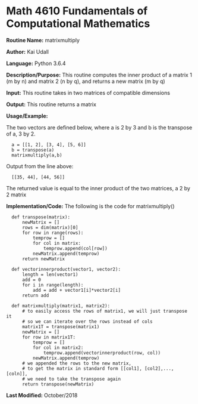 # Math 4610 Fundamentals of Computational Mathematics

**Routine Name:**           matrixmultiply

**Author:** Kai Udall

**Language:** Python 3.6.4

**Description/Purpose:** This routine computes the inner product of a matrix 1 (m by n) and matrix 2 (n by q), and returns a new matrix (m by q)

**Input:** This routine takes in two matrices of compatible dimensions

**Output:** This routine returns a matrix

**Usage/Example:**

The two vectors are defined below, where a is 2 by 3 and b is the transpose of a, 3 by 2.

      a = [[1, 2], [3, 4], [5, 6]]
      b = transpose(a)
      matrixmultiply(a,b)

Output from the line above:

      [[35, 44], [44, 56]]

The returned value is equal to the inner product of the two matrices, a 2 by 2 matrix

**Implementation/Code:** The following is the code for matrixmultiply()

      def transpose(matrix):
          newMatrix = []
          rows = dim(matrix)[0]
          for row in range(rows):
              temprow = []
              for col in matrix:
                  temprow.append(col[row])
              newMatrix.append(temprow)
          return newMatrix
      
      def vectorinnerproduct(vector1, vector2):
          length = len(vector1)
          add = 0
          for i in range(length):
              add = add + vector1[i]*vector2[i]
          return add
      
      def matrixmultiply(matrix1, matrix2):
          # to easily access the rows of matrix1, we will just transpose it
          # so we can iterate over the rows instead of cols
          matrix1T = transpose(matrix1)
          newMatrix = []
          for row in matrix1T:
              temprow = []
              for col in matrix2:
                  temprow.append(vectorinnerproduct(row, col))
              newMatrix.append(temprow)
          # we appended the rows to the new matrix, 
          # to get the matrix in standard form [[col1], [col2],...,[coln]],
          # we need to take the transpose again
          return transpose(newMatrix)


**Last Modified:** October/2018
